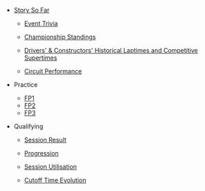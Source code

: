 * [Story So Far](leadup/README.md)

	* [Event Trivia](leadup/story_so_far_trivia.md)

	* [Championship Standings](leadup/story_so_far_standings.md)

	* [Drivers' & Constructors'  Historical Laptimes and Competitive Supertimes](leadup/story_so_far_laptimes.md)

	* [Circuit Performance](leadup/story_so_far_circuit_performance.md)

* Practice

	* [FP1](practice/practice_report_p1.md)
	* [FP2](practice/practice_report_p2.md)
	* [FP3](practice/practice_report_p3.md)

*  Qualifying

	* [Session Result](quali/quali_session_result.md)

	* [Progression](quali/quali_progression.md)

	* [Session Utilisation](quali/quali_utilisation.md)

	* [Cutoff Time Evolution](quali/quali_cutoff_evolution.md)

